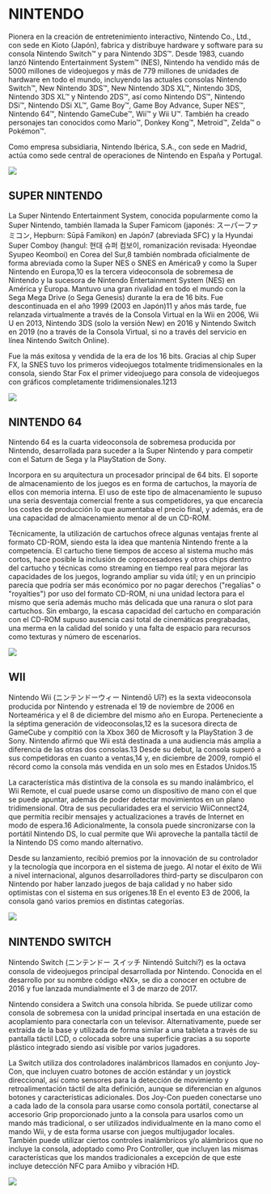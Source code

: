 # NINTENDO

Pionera en la creación de entretenimiento interactivo, Nintendo Co., Ltd., con sede en Kioto (Japón), fabrica y distribuye hardware y software para su consola Nintendo Switch™ y para Nintendo 3DS™. Desde 1983, cuando lanzó Nintendo Entertainment System™ (NES), Nintendo ha vendido más de 5000 millones de videojuegos y más de 779 millones de unidades de hardware en todo el mundo, incluyendo las actuales consolas Nintendo Switch™, New Nintendo 3DS™, New Nintendo 3DS XL™, Nintendo 3DS, Nintendo 3DS XL™ y Nintendo 2DS™, así como Nintendo DS™, Nintendo DSi™, Nintendo DSi XL™, Game Boy™, Game Boy Advance, Super NES™, Nintendo 64™, Nintendo GameCube™, Wii™ y Wii U™. También ha creado personajes tan conocidos como Mario™, Donkey Kong™, Metroid™, Zelda™ o Pokémon™.

Como empresa subsidiaria, Nintendo Ibérica, S.A., con sede en Madrid, actúa como sede central de operaciones de Nintendo en España y Portugal.

<img src="/img/consolasnintendo.jpg">

## SUPER NINTENDO

La Super Nintendo Entertainment System, conocida popularmente como la Super Nintendo, también llamada la Super Famicom (japonés: スーパーファミコン, Hepburn: Sūpā Famikon) en Japón7​ (abreviada SFC) y la Hyundai Super Comboy (hangul: 현대 슈퍼 컴보이, romanización revisada: Hyeondae Syupeo Keomboi) en Corea del Sur,8​ también nombrada oficialmente de forma abreviada como la Super NES o SNES en América9​ y como la Super Nintendo en Europa,10​ es la tercera videoconsola de sobremesa de Nintendo y la sucesora de Nintendo Entertainment System (NES) en América y Europa. Mantuvo una gran rivalidad en todo el mundo con la Sega Mega Drive (o Sega Genesis) durante la era de 16 bits. Fue descontinuada en el año 1999 (2003 en Japón)11​ y años más tarde, fue relanzada virtualmente a través de la Consola Virtual en la Wii en 2006, Wii U en 2013, Nintendo 3DS (solo la versión New) en 2016 y Nintendo Switch en 2019 (no a través de la Consola Virtual, si no a través del servicio en línea Nintendo Switch Online).

Fue la más exitosa y vendida de la era de los 16 bits. Gracias al chip Super FX, la SNES tuvo los primeros videojuegos totalmente tridimensionales en la consola, siendo Star Fox el primer videojuego para consola de videojuegos con gráficos completamente tridimensionales.12​13​ 

<img src="/img/supernintendo.jpg">

## NINTENDO 64

Nintendo 64 es la cuarta videoconsola de sobremesa producida por Nintendo, desarrollada para suceder a la Super Nintendo y para competir con el Saturn de Sega y la PlayStation de Sony.

Incorpora en su arquitectura un procesador principal de 64 bits. El soporte de almacenamiento de los juegos es en forma de cartuchos, la mayoría de ellos con memoria interna. El uso de este tipo de almacenamiento le supuso una seria desventaja comercial frente a sus competidores, ya que encarecía los costes de producción lo que aumentaba el precio final, y además, era de una capacidad de almacenamiento menor al de un CD-ROM.

Técnicamente, la utilización de cartuchos ofrece algunas ventajas frente al formato CD-ROM, siendo esta la idea que mantenía Nintendo frente a la competencia. El cartucho tiene tiempos de acceso al sistema mucho más cortos, hace posible la inclusión de coprocesadores y otros chips dentro del cartucho y técnicas como streaming en tiempo real para mejorar las capacidades de los juegos, logrando ampliar su vida útil; y en un principio parecía que podría ser más económico por no pagar derechos ("regalías" o "royalties") por uso del formato CD-ROM, ni una unidad lectora para el mismo que sería además mucho más delicada que una ranura o slot para cartuchos. Sin embargo, la escasa capacidad del cartucho en comparación con el CD-ROM supuso ausencia casi total de cinemáticas pregrabadas, una merma en la calidad del sonido y una falta de espacio para recursos como texturas y número de escenarios. 

<img src="/img/nintendo64.jpg">

## WII

Nintendo Wii (ニンテンドーウィー Nintendō Uī?) es la sexta videoconsola producida por Nintendo y estrenada el 19 de noviembre de 2006 en Norteamérica y el 8 de diciembre del mismo año en Europa. Perteneciente a la séptima generación de videoconsolas,12​ es la sucesora directa de GameCube y compitió con la Xbox 360 de Microsoft y la PlayStation 3 de Sony. Nintendo afirmó que Wii está destinada a una audiencia más amplia a diferencia de las otras dos consolas.13​ Desde su debut, la consola superó a sus competidoras en cuanto a ventas,14​ y, en diciembre de 2009, rompió el récord como la consola más vendida en un solo mes en Estados Unidos.15​

La característica más distintiva de la consola es su mando inalámbrico, el Wii Remote, el cual puede usarse como un dispositivo de mano con el que se puede apuntar, además de poder detectar movimientos en un plano tridimensional. Otra de sus peculiaridades era el servicio WiiConnect24, que permitía recibir mensajes y actualizaciones a través de Internet en modo de espera.16​ Adicionalmente, la consola puede sincronizarse con la portátil Nintendo DS, lo cual permite que Wii aproveche la pantalla táctil de la Nintendo DS como mando alternativo.

Desde su lanzamiento, recibió premios por la innovación de su controlador y la tecnología que incorpora en el sistema de juego. Al notar el éxito de Wii a nivel internacional, algunos desarrolladores third-party se disculparon con Nintendo por haber lanzado juegos de baja calidad y no haber sido optimistas con el sistema en sus orígenes.18​ En el evento E3 de 2006, la consola ganó varios premios en distintas categorías.

<img src="/img/nintendowii.jpg">

## NINTENDO SWITCH

Nintendo Switch (ニンテンドー スイッチ Nintendō Suitchi?) es la octava consola de videojuegos principal desarrollada por Nintendo. Conocida en el desarrollo por su nombre código «NX», se dio a conocer en octubre de 2016 y fue lanzada mundialmente el 3 de marzo de 2017.

Nintendo considera a Switch una consola híbrida. Se puede utilizar como consola de sobremesa con la unidad principal insertada en una estación de acoplamiento para conectarla con un televisor. Alternativamente, puede ser extraída de la base y utilizada de forma similar a una tableta a través de su pantalla táctil LCD, o colocada sobre una superficie gracias a su soporte plástico integrado siendo así visible por varios jugadores.

La Switch utiliza dos controladores inalámbricos llamados en conjunto Joy-Con, que incluyen cuatro botones de acción estándar y un joystick direccional, así como sensores para la detección de movimiento y retroalimentación táctil de alta definición, aunque se diferencian en algunos botones y características adicionales. Dos Joy-Con pueden conectarse uno a cada lado de la consola para usarse como consola portátil, conectarse al accesorio Grip proporcionado junto a la consola para usarlos como un mando más tradicional, o ser utilizados individualmente en la mano como el mando Wii, y de esta forma usarse con juegos multijugador locales. También puede utilizar ciertos controles inalámbricos y/o alámbricos que no incluye la consola, adoptado como Pro Controller, que incluyen las mismas características que los mandos tradicionales a excepción de que este incluye detección NFC para Amiibo y vibración HD.



<img src="/img/nintendoswitch.jpg">